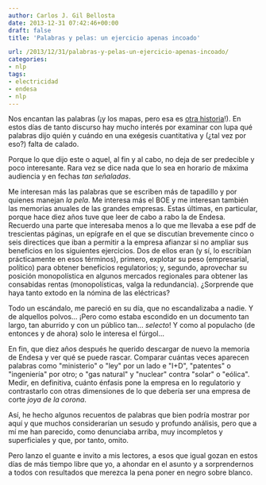 ```yaml
---
author: Carlos J. Gil Bellosta
date: 2013-12-31 07:42:46+00:00
draft: false
title: 'Palabras y pelas: un ejercicio apenas incoado'

url: /2013/12/31/palabras-y-pelas-un-ejercicio-apenas-incoado/
categories:
- nlp
tags:
- electricidad
- endesa
- nlp
---
```


Nos encantan las palabras (¡y los mapas, pero esa es [otra historia](http://www.datanalytics.com/2013/03/19/mapas-realmente-necesarios/)!). En estos días de tanto discurso hay mucho interés por examinar con lupa qué palabras dijo quién y cuándo en una exégesis cuantitativa y (¿tal vez por eso?) falta de calado.

Porque lo que dijo este o aquel, al fin y al cabo, no deja de ser predecible y poco interesante. Rara vez se dice nada que lo sea en horario de máxima audiencia y en fechas _tan señaladas_.

Me interesan más las palabras que se escriben más de tapadillo y por quienes manejan _la pela_. Me interesa más el BOE y me interesan también las memorias anuales de las grandes empresas. Estas últimas, en particular, porque hace diez años tuve que leer de cabo a rabo la de Endesa. Recuerdo una parte que interesaba menos a lo que me llevaba a ese pdf de trescientas páginas, un epígrafe en el que se discutían brevemente cinco o seis directices que iban a permitir a la empresa afianzar si no ampliar sus beneficios en los siguientes ejercicios. Dos de ellos eran (y sí, lo escribían prácticamente en esos términos), primero, explotar su peso (empresarial, político) para obtener beneficios regulatorios; y, segundo, aprovechar su posición monopolística en algunos mercados regionales para obtener las consabidas rentas (monopolísticas, valga la redundancia). ¿Sorprende que haya tanto extodo en la nómina de las eléctricas?

Todo un escándalo, me pareció en su día, que no escandalizaba a nadie. Y de alquellos polvos... ¡Pero como estaba escondido en un documento tan largo, tan aburrido y con un público tan... _selecto_! Y como al populacho (de entonces y de ahora) solo le interesa el fúrgol...

En fin, que diez años después he querido descargar de nuevo la memoria de Endesa y ver qué se puede rascar. Comparar cuántas veces aparecen palabras como "ministerio" o "ley" por un lado e "I+D", "patentes" o "ingeniería" por otro; o "gas natural" y "nuclear" contra "solar" o "eólica". Medir, en definitiva, cuánto énfasis pone la empresa en lo regulatorio y contrastarlo con otras dimensiones de lo que debería ser una empresa de corte _joya de la corona_.

Así, he hecho algunos recuentos de palabras que bien podría mostrar por aquí y que muchos considerarían un sesudo y profundo análisis, pero que a mí me han parecido, como denunciaba arriba, muy incompletos y superficiales y que, por tanto, omito.

Pero lanzo el guante e invito a mis lectores, a esos que igual gozan en estos días de más tiempo libre que yo, a ahondar en el asunto y a sorprendernos a todos con resultados que merezca la pena poner en negro sobre blanco.
